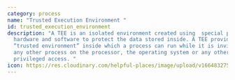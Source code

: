 ```yaml
---
category: process
name: "Trusted Execution Environment "
id: trusted_execution_environment
description: "A TEE is an isolated environment created using  special purpose
  hardware and software to protect the data stored inside. A TEE provides a
  “trusted environment” inside which a process can run while it is invisible to
  any other process on the processor, the operating system or any other type of
  privileged access. "
icon: https://res.cloudinary.com/helpful-places/image/upload/v1664832754/dtpr-icons/process/encrypted_oedzbb.svg
---
```

